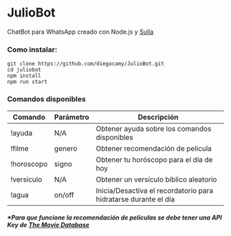 # JulioBot
ChatBot para WhatsApp creado con Node.js y [Sulla](https://github.com/danielcardeenas/sulla)

### Como instalar:

    git clone https://github.com/diegocamy/JulioBot.git
    cd juliobot
    npm install
    npm run start
    

### Comandos disponibles

| Comando| Parámetro | Descripción |
|--|--|--|
| !ayuda | N/A | Obtener ayuda sobre los comandos disponibles |
| !filme| genero| Obtener recomendación de pelicula |
| !horoscopo | signo | Obtener tu horóscopo para el día de hoy |
| !versiculo |N/A| Obtener un versículo bíblico aleatorio |
| !agua | on/off | Inicia/Desactiva el recordatorio para hidratarse durante el día | 

##### *Para que funcione la recomendación de películas se debe tener una API Key de [The Movie Database](https://www.themoviedb.org/)


